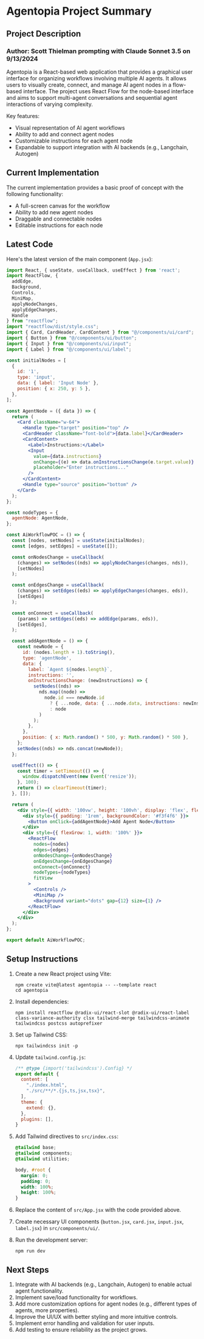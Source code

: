 # Agentopia Project Summary

## Project Description

### Author: Scott Thielman prompting with Claude Sonnet 3.5 on 9/13/2024

Agentopia is a React-based web application that provides a graphical user interface for organizing workflows involving multiple AI agents. It allows users to visually create, connect, and manage AI agent nodes in a flow-based interface. The project uses React Flow for the node-based interface and aims to support multi-agent conversations and sequential agent interactions of varying complexity.

Key features:
- Visual representation of AI agent workflows
- Ability to add and connect agent nodes
- Customizable instructions for each agent node
- Expandable to support integration with AI backends (e.g., Langchain, Autogen)

## Current Implementation

The current implementation provides a basic proof of concept with the following functionality:
- A full-screen canvas for the workflow
- Ability to add new agent nodes
- Draggable and connectable nodes
- Editable instructions for each node

## Latest Code

Here's the latest version of the main component (`App.jsx`):

```jsx
import React, { useState, useCallback, useEffect } from 'react';
import ReactFlow, { 
  addEdge, 
  Background, 
  Controls, 
  MiniMap,
  applyNodeChanges,
  applyEdgeChanges,
  Handle
} from "reactflow";
import "reactflow/dist/style.css";
import { Card, CardHeader, CardContent } from "@/components/ui/card";
import { Button } from "@/components/ui/button";
import { Input } from "@/components/ui/input";
import { Label } from "@/components/ui/label";

const initialNodes = [
  {
    id: '1',
    type: 'input',
    data: { label: 'Input Node' },
    position: { x: 250, y: 5 },
  },
];

const AgentNode = ({ data }) => {
  return (
    <Card className="w-64">
      <Handle type="target" position="top" />
      <CardHeader className="font-bold">{data.label}</CardHeader>
      <CardContent>
        <Label>Instructions:</Label>
        <Input 
          value={data.instructions} 
          onChange={(e) => data.onInstructionsChange(e.target.value)} 
          placeholder="Enter instructions..."
        />
      </CardContent>
      <Handle type="source" position="bottom" />
    </Card>
  );
};

const nodeTypes = {
  agentNode: AgentNode,
};

const AiWorkflowPOC = () => {
  const [nodes, setNodes] = useState(initialNodes);
  const [edges, setEdges] = useState([]);

  const onNodesChange = useCallback(
    (changes) => setNodes((nds) => applyNodeChanges(changes, nds)),
    [setNodes]
  );

  const onEdgesChange = useCallback(
    (changes) => setEdges((eds) => applyEdgeChanges(changes, eds)),
    [setEdges]
  );

  const onConnect = useCallback(
    (params) => setEdges((eds) => addEdge(params, eds)),
    [setEdges],
  );

  const addAgentNode = () => {
    const newNode = {
      id: (nodes.length + 1).toString(),
      type: 'agentNode',
      data: { 
        label: `Agent ${nodes.length}`,
        instructions: '',
        onInstructionsChange: (newInstructions) => {
          setNodes((nds) =>
            nds.map((node) =>
              node.id === newNode.id
                ? { ...node, data: { ...node.data, instructions: newInstructions } }
                : node
            )
          );
        },
      },
      position: { x: Math.random() * 500, y: Math.random() * 500 },
    };
    setNodes((nds) => nds.concat(newNode));
  };

  useEffect(() => {
    const timer = setTimeout(() => {
      window.dispatchEvent(new Event('resize'));
    }, 100);
    return () => clearTimeout(timer);
  }, []);

  return (
    <div style={{ width: '100vw', height: '100vh', display: 'flex', flexDirection: 'column' }}>
      <div style={{ padding: '1rem', backgroundColor: '#f3f4f6' }}>
        <Button onClick={addAgentNode}>Add Agent Node</Button>
      </div>
      <div style={{ flexGrow: 1, width: '100%' }}>
        <ReactFlow
          nodes={nodes}
          edges={edges}
          onNodesChange={onNodesChange}
          onEdgesChange={onEdgesChange}
          onConnect={onConnect}
          nodeTypes={nodeTypes}
          fitView
        >
          <Controls />
          <MiniMap />
          <Background variant="dots" gap={12} size={1} />
        </ReactFlow>
      </div>
    </div>
  );
};

export default AiWorkflowPOC;
```

## Setup Instructions

1. Create a new React project using Vite:
   ```
   npm create vite@latest agentopia -- --template react
   cd agentopia
   ```

2. Install dependencies:
   ```
   npm install reactflow @radix-ui/react-slot @radix-ui/react-label class-variance-authority clsx tailwind-merge tailwindcss-animate tailwindcss postcss autoprefixer
   ```

3. Set up Tailwind CSS:
   ```
   npx tailwindcss init -p
   ```

4. Update `tailwind.config.js`:
   ```javascript
   /** @type {import('tailwindcss').Config} */
   export default {
     content: [
       "./index.html",
       "./src/**/*.{js,ts,jsx,tsx}",
     ],
     theme: {
       extend: {},
     },
     plugins: [],
   }
   ```

5. Add Tailwind directives to `src/index.css`:
   ```css
   @tailwind base;
   @tailwind components;
   @tailwind utilities;

   body, #root {
     margin: 0;
     padding: 0;
     width: 100%;
     height: 100%;
   }
   ```

6. Replace the content of `src/App.jsx` with the code provided above.

7. Create necessary UI components (`button.jsx`, `card.jsx`, `input.jsx`, `label.jsx`) in `src/components/ui/`.

8. Run the development server:
   ```
   npm run dev
   ```

## Next Steps

1. Integrate with AI backends (e.g., Langchain, Autogen) to enable actual agent functionality.
2. Implement save/load functionality for workflows.
3. Add more customization options for agent nodes (e.g., different types of agents, more properties).
4. Improve the UI/UX with better styling and more intuitive controls.
5. Implement error handling and validation for user inputs.
6. Add testing to ensure reliability as the project grows.